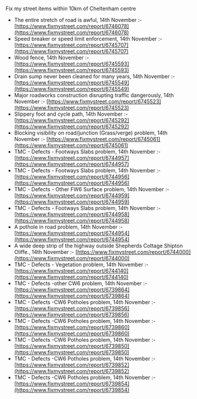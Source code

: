 Fix my street items within 10km of Cheltenham centre

<!-- fix_marker starts -->

- The entire stretch of road is awful, 14th November :- [https://www.fixmystreet.com/report/6746078](https://www.fixmystreet.com/report/6746078)
- Speed breaker or speed limit enforcement, 14th November :- [https://www.fixmystreet.com/report/6745707](https://www.fixmystreet.com/report/6745707)
- Wood fence, 14th November :- [https://www.fixmystreet.com/report/6745593](https://www.fixmystreet.com/report/6745593)
- Drain sump never been cleaned for many years, 14th November :- [https://www.fixmystreet.com/report/6745549](https://www.fixmystreet.com/report/6745549)
- Major roadworks construction disrupting traffic dangerously, 14th November :- [https://www.fixmystreet.com/report/6745523](https://www.fixmystreet.com/report/6745523)
- Slippery foot and cycle path, 14th November :- [https://www.fixmystreet.com/report/6745292](https://www.fixmystreet.com/report/6745292)
- Blocking visibility on road/junction (Grass/verge) problem, 14th November :- [https://www.fixmystreet.com/report/6745061](https://www.fixmystreet.com/report/6745061)
- TMC - Defects - Footways Slabs problem, 14th November :- [https://www.fixmystreet.com/report/6744957](https://www.fixmystreet.com/report/6744957)
- TMC - Defects - Footways Slabs problem, 14th November :- [https://www.fixmystreet.com/report/6744956](https://www.fixmystreet.com/report/6744956)
- TMC - Defects - Other FW6  Surface problem, 14th November :- [https://www.fixmystreet.com/report/6744959](https://www.fixmystreet.com/report/6744959)
- TMC - Defects - Footways Slabs problem, 14th November :- [https://www.fixmystreet.com/report/6744958](https://www.fixmystreet.com/report/6744958)
- A pothole in road problem, 14th November :- [https://www.fixmystreet.com/report/6744954](https://www.fixmystreet.com/report/6744954)
- A wide deep strip of the highway outside Shepherds Cottage Shipton Oliffe., 14th November :- [https://www.fixmystreet.com/report/6744000](https://www.fixmystreet.com/report/6744000)
- TMC - Defects - Vegetation problem, 14th November :- [https://www.fixmystreet.com/report/6744140](https://www.fixmystreet.com/report/6744140)
- TMC - Defects -other CW6 problem, 14th November :- [https://www.fixmystreet.com/report/6739864](https://www.fixmystreet.com/report/6739864)
- TMC - Defects -CW6 Potholes  problem, 14th November :- [https://www.fixmystreet.com/report/6739856](https://www.fixmystreet.com/report/6739856)
- TMC - Defects -CW6 Potholes  problem, 14th November :- [https://www.fixmystreet.com/report/6739860](https://www.fixmystreet.com/report/6739860)
- TMC - Defects -CW6 Potholes  problem, 14th November :- [https://www.fixmystreet.com/report/6739850](https://www.fixmystreet.com/report/6739850)
- TMC - Defects -CW6 Potholes  problem, 14th November :- [https://www.fixmystreet.com/report/6739852](https://www.fixmystreet.com/report/6739852)
- TMC - Defects -CW6 Potholes  problem, 14th November :- [https://www.fixmystreet.com/report/6739854](https://www.fixmystreet.com/report/6739854)

<!-- fix_marker ends -->